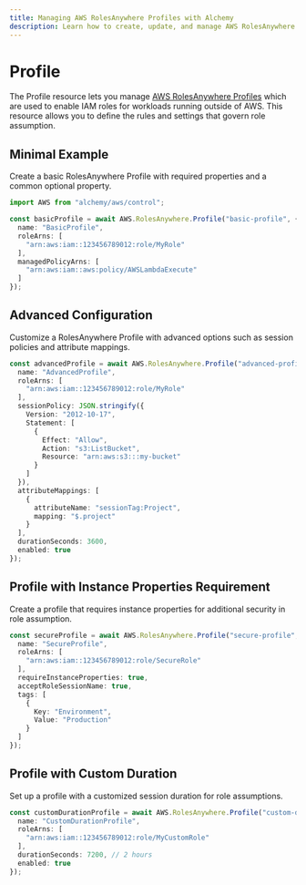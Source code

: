 ```yaml
---
title: Managing AWS RolesAnywhere Profiles with Alchemy
description: Learn how to create, update, and manage AWS RolesAnywhere Profiles using Alchemy Cloud Control.
---
```


# Profile

The Profile resource lets you manage [AWS RolesAnywhere Profiles](https://docs.aws.amazon.com/rolesanywhere/latest/userguide/) which are used to enable IAM roles for workloads running outside of AWS. This resource allows you to define the rules and settings that govern role assumption.

## Minimal Example

Create a basic RolesAnywhere Profile with required properties and a common optional property.

```ts
import AWS from "alchemy/aws/control";

const basicProfile = await AWS.RolesAnywhere.Profile("basic-profile", {
  name: "BasicProfile",
  roleArns: [
    "arn:aws:iam::123456789012:role/MyRole"
  ],
  managedPolicyArns: [
    "arn:aws:iam::aws:policy/AWSLambdaExecute"
  ]
});
```

## Advanced Configuration

Customize a RolesAnywhere Profile with advanced options such as session policies and attribute mappings.

```ts
const advancedProfile = await AWS.RolesAnywhere.Profile("advanced-profile", {
  name: "AdvancedProfile",
  roleArns: [
    "arn:aws:iam::123456789012:role/MyRole"
  ],
  sessionPolicy: JSON.stringify({
    Version: "2012-10-17",
    Statement: [
      {
        Effect: "Allow",
        Action: "s3:ListBucket",
        Resource: "arn:aws:s3:::my-bucket"
      }
    ]
  }),
  attributeMappings: [
    {
      attributeName: "sessionTag:Project",
      mapping: "$.project"
    }
  ],
  durationSeconds: 3600,
  enabled: true
});
```

## Profile with Instance Properties Requirement

Create a profile that requires instance properties for additional security in role assumption.

```ts
const secureProfile = await AWS.RolesAnywhere.Profile("secure-profile", {
  name: "SecureProfile",
  roleArns: [
    "arn:aws:iam::123456789012:role/SecureRole"
  ],
  requireInstanceProperties: true,
  acceptRoleSessionName: true,
  tags: [
    {
      Key: "Environment",
      Value: "Production"
    }
  ]
});
```

## Profile with Custom Duration

Set up a profile with a customized session duration for role assumptions.

```ts
const customDurationProfile = await AWS.RolesAnywhere.Profile("custom-duration-profile", {
  name: "CustomDurationProfile",
  roleArns: [
    "arn:aws:iam::123456789012:role/MyCustomRole"
  ],
  durationSeconds: 7200, // 2 hours
  enabled: true
});
```